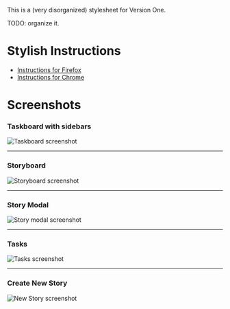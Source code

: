 This is a (very disorganized) stylesheet for Version One. 

TODO: organize it.

# Stylish Instructions

- [Instructions for Firefox](http://userstyles.org/help/stylish_firefox)
- [Instructions for Chrome](http://userstyles.org/help/stylish_chrome)

# Screenshots

### Taskboard with sidebars
![Taskboard screenshot](http://content.screencast.com/users/inko9nito/folders/Jing/media/b0ef99dc-43d0-49ee-8608-a0b036d25bf7/00006517.png)

***

### Storyboard
![Storyboard screenshot](http://content.screencast.com/users/inko9nito/folders/Jing/media/ac9c631e-cbf5-4b9c-ba24-d2cbcb9be3ab/00006512.png)

***

### Story Modal
![Story modal screenshot](http://content.screencast.com/users/inko9nito/folders/Jing/media/8244fc46-3418-47f7-ab83-a98702692b5c/00006513.png)

***

### Tasks
![Tasks screenshot](http://content.screencast.com/users/inko9nito/folders/Jing/media/dc7ceab3-e9fb-4e84-b25c-d67c7403a954/00006514.png)

***

### Create New Story
![New Story screenshot](http://content.screencast.com/users/inko9nito/folders/Jing/media/d61083ea-bfbb-4e73-b4a8-2fa930e9a67e/00006515.png)
